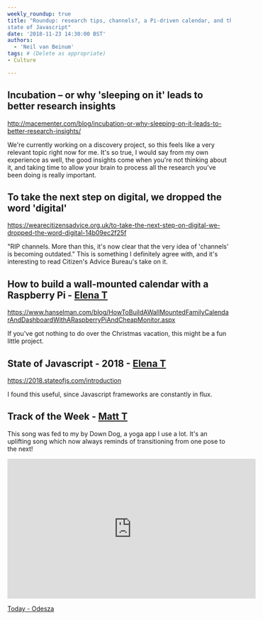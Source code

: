 ```yaml
---
weekly_roundup: true
title: "Roundup: research tips, channels?, a Pi-driven calendar, and the 
state of Javascript"
date: '2018-11-23 14:30:00 BST'
authors:
  - 'Neil van Beinum'
tags: # (Delete as appropriate)
- Culture

---
```


## Incubation – or why 'sleeping on it' leads to better research insights

http://macementer.com/blog/incubation-or-why-sleeping-on-it-leads-to-better-research-insights/

We're currently working on a discovery project, so this feels like a very relevant topic right now for me. It's so true, I would say from my own experience as well, the good insights come when you're not thinking about it, and taking time to allow your brain to process all the research you've been doing is really important.

## To take the next step on digital, we dropped the word 'digital'

https://wearecitizensadvice.org.uk/to-take-the-next-step-on-digital-we-dropped-the-word-digital-14b09ec2f25f

"RIP channels. More than this, it's now clear that the very idea of 'channels' is becoming outdated." This is something I definitely agree with, and it's interesting to read Citizen's Advice Bureau's take on it.

## How to build a wall-mounted calendar with a Raspberry Pi  - [Elena T](/team#elena-tanasoiu)

https://www.hanselman.com/blog/HowToBuildAWallMountedFamilyCalendarAndDashboardWithARaspberryPiAndCheapMonitor.aspx

If you've got nothing to do over the Christmas vacation, this might be a fun little project. 

## State of Javascript - 2018  - [Elena T](/team#elena-tanasoiu)

https://2018.stateofjs.com/introduction

I found this useful, since Javascript frameworks are constantly in flux.

## Track of the Week - [Matt T](/team#matt-turrell)

This song was fed to my by Down Dog, a yoga app I use a lot. It's an uplifting song which now always reminds of transitioning from one pose to the next!

<iframe width="560" height="315" src="https://www.youtube.com/embed/IUJT4VWhLaU" frameborder="0" allow="accelerometer; autoplay; encrypted-media; gyroscope; picture-in-picture" allowfullscreen></iframe>

[Today - Odesza](https://www.youtube.com/watch?v=IUJT4VWhLaU)
